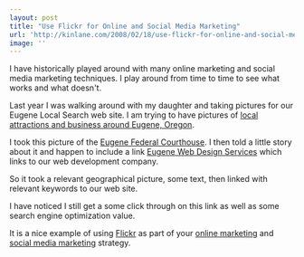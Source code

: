 ```yaml
---
layout: post
title: "Use Flickr for Online and Social Media Marketing"
url: 'http://kinlane.com/2008/02/18/use-flickr-for-online-and-social-media-marketing/'
image: ''
---
```


I have historically played around with many online marketing and social media marketing techniques. I play around from time to time to see what works and what doesn't.

Last year I was walking around with my daughter and taking pictures for our Eugene Local Search web site. I am trying to have pictures of [local attractions and business around Eugene, Oregon][1].

I took this picture of the [Eugene Federal Courthouse][2]. I then told a little story about it and happen to include a link [Eugene Web Design Services][3] which links to our web development company.

So it took a relevant geographical picture, some text, then linked with relevant keywords to our web site.

I have noticed I still get a some click through on this link as well as some search engine optimization value.

It is a nice example of using [Flickr][4] as part of your [online marketing][5] and [social media marketing][6] strategy.

   [1]: http://www.eugenelocalsearch.com/
   [2]: http://www.flickr.com/photos/7687932@N02/449187995/
   [3]: http://www.originalwebsolutions.com/
   [4]: http://www.flickr.com/
   [5]: http://www.oregonlocalsearch.com/
   [6]: http://www.socialmediasquad.com/

